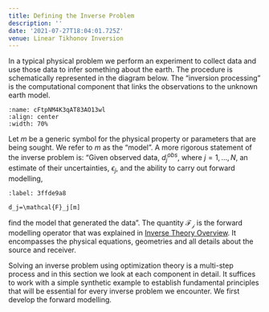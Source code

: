 ```yaml
---
title: Defining the Inverse Problem
description: ''
date: '2021-07-27T18:04:01.725Z'
venue: Linear Tikhonov Inversion
---
```


In a typical physical problem we perform an experiment to collect data and use those data to infer something about the earth. The procedure is schematically represented in the diagram below. The “inversion processing” is the computational component that links the observations to the unknown earth model.

```{figure} images/VNMrkxzChhdveZyf6lmb-cFtpNM4K3qAT83AO13wl-v3.png
:name: cFtpNM4K3qAT83AO13wl
:align: center
:width: 70%
```

Let $m$ be a generic symbol for the physical property or parameters that are being sought. We refer to $m$ as the “model”. A more rigorous statement of the inverse problem is: “Given observed data, $d_{j}^{obs}$, where $j=1,\dots,N$, an estimate of their uncertainties, $\epsilon_j$, and the ability to carry out forward modelling,

```{math}
:label: 3ffde9a8

d_j=\mathcal{F}_j[m]
```

find the model that generated the data”. The quantity $\mathcal{F_j}$ is the forward modelling operator that was explained in [Inverse Theory Overview](./inverse-theory-overview.md). It encompasses the physical equations, geometries and all details about the source and receiver.

Solving an inverse problem using optimization theory is a multi-step process and in this section we look at each component in detail. It suffices to work with a simple synthetic example to establish fundamental principles that will be essential for every inverse problem we encounter. We first develop the forward modelling.
